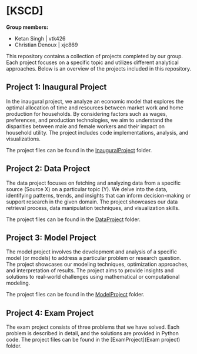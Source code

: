 # \[KSCD\]

**Group members:**
- Ketan Singh | vtk426
- Christian Denoux | xjc869

This repository contains a collection of projects completed by our group. Each project focuses on a specific topic and utilizes different analytical approaches. Below is an overview of the projects included in this repository.

## Project 1: Inaugural Project

In the inaugural project, we analyze an economic model that explores the optimal allocation of time and resources between market work and home production for households. By considering factors such as wages, preferences, and production technologies, we aim to understand the disparities between male and female workers and their impact on household utility. The project includes code implementations, analysis, and visualizations.

The project files can be found in the [InauguralProject](inauguralproject) folder.

## Project 2: Data Project

The data project focuses on fetching and analyzing data from a specific source (Source X) on a particular topic (Y). We delve into the data, identifying patterns, trends, and insights that can inform decision-making or support research in the given domain. The project showcases our data retrieval process, data manipulation techniques, and visualization skills.

The project files can be found in the [DataProject](dataproject) folder.

## Project 3: Model Project

The model project involves the development and analysis of a specific model (or models) to address a particular problem or research question. The project showcases our modeling techniques, optimization approaches, and interpretation of results. The project aims to provide insights and solutions to real-world challenges using mathematical or computational modeling.

The project files can be found in the [ModelProject](modelproject) folder.

## Project 4: Exam Project

The exam project consists of three problems that we have solved. Each problem is described in detail, and the solutions are provided in Python code. The project files can be found in the [ExamProject](Exam project) folder.
